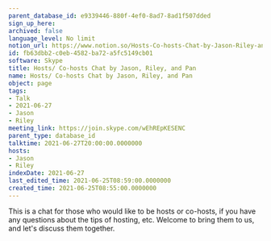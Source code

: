 ```yaml
---
parent_database_id: e9339446-880f-4ef0-8ad7-8ad1f507dded
sign_up_here: 
archived: false
language_level: No limit
notion_url: https://www.notion.so/Hosts-Co-hosts-Chat-by-Jason-Riley-and-Pan-fb63dbb2c0eb4582ba72a5fc5149cb01
id: fb63dbb2-c0eb-4582-ba72-a5fc5149cb01
software: Skype
title: Hosts/ Co-hosts Chat by Jason, Riley, and Pan
name: Hosts/ Co-hosts Chat by Jason, Riley, and Pan
object: page
tags:
- Talk
- 2021-06-27
- Jason
- Riley
meeting_link: https://join.skype.com/wEhREpKESENC
parent_type: database_id
talktime: 2021-06-27T20:00:00.0000000
hosts:
- Jason
- Riley
indexDate: 2021-06-27
last_edited_time: 2021-06-25T08:59:00.0000000
created_time: 2021-06-25T08:55:00.0000000
---
```


This is a chat for those who would like to be hosts or co-hosts, if you have any questions about the tips of hosting, etc. Welcome to bring them to us, and let's discuss them together.

